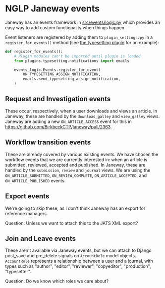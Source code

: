 # NGLP Janeway events

Janeway has an events framework in [src/events/logic.py](https://github.com/BirkbeckCTP/janeway/blob/master/src/events/logic.py) which
provides an easy way to add custom functionality when things happen.

Event listeners are registered by adding them to `plugin_settings.py` in a `register_for_events()` method
(see [the typesetting plugin](https://github.com/BirkbeckCTP/typesetting/blob/master/plugin_settings.py#L70) for an example):

```python
def register_for_events():
    # Plugin modules can't be imported until plugin is loaded
    from plugins.typesetting.notifications import emails

    events_logic.Events.register_for_event(
        ON_TYPESETTING_ASSIGN_NOTIFICATION,
        emails.send_typesetting_assign_notification,
    )
```


## Request and Investigation events

These occur, respectively, when a user downloads and views an article. In Janeway, these are handled by the `download_galley` and `view_galley` views.
Janeway are adding a new `ON_ARTICLE_ACCESS` event for this in https://github.com/BirkbeckCTP/janeway/pull/2363.


## Workflow transition events

These are already covered by various existing events. We have chosen the workflow events that we are currently 
interested in: when an article is submitted, reviewed, accepted and published. In Janeway, these are handled by the 
```submission```, ```review``` and ```journal``` views. We are using the ```ON_ARTICLE_SUBMITTED```, 
```ON_REVIEW_COMPLETE```, ```ON_ARTICLE_ACCEPTED```, and ```ON_ARTICLE_PUBLISHED``` events.


## Export events

We're going to skip these, as I don't think Janeway has an export for reference managers.

Question: Unless we want to attach this to the JATS XML export?


## Join and Leave events

These aren't available via Janeway events, but we can attach to Django post_save and pre_delete signals on `AccountRole` model objects. `AccountRole`
represents a relationship between a user and a journal, with types such as "author", "editor", "reviewer", "copyeditor", "production", "typesetter".

Question: Do we know which roles we care about?
